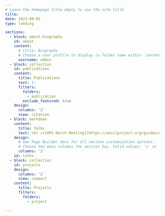 ```yaml
---
# Leave the homepage title empty to use the site title
title:
date: 2023-09-05
type: landing

sections:
  - block: about.biography
    id: about
    content:
      # title: Biography
      # Choose a user profile to display (a folder name within `content/authors/`)
      username: admin
  - block: collection
    id: publications
    content:
      title: Publications
      text: |-
      filters:
        folders:
          - publication
        exclude_featured: true
    design:
      columns: '2'
      view: citation
  - block: markdown
    content: 
      title: Talks
      text: <br />[APS March Meeting](https://anvilproject.org/guides/content/creating-links), March 2023 <br /> *Exploiting stochastic fluctuations in gene expression to infer interactions between genes.* <br /> Contributed talk. <br /> <br />[Biophysique Quebec 2nd Annual Symposium](http://www.biophys.umontreal.ca/BiophysiQ/index.html), October 2022 <br /> *Exploiting stochastic fluctuations in gene expression to infer interactions between genes.* Contributed talk. <br /> <br />[Canadian Association of Physicists congress](https://www.cap.ca/congress-conference/past-congress/cap2022/), June 2022 <br /> *Inferring causality in gene regulation from static snapshots of gene expression variability.* <br /> Contributed Talk. <br /> <br />[Annual Meeting of the Biophysical Society of Canada](https://event.fourwaves.com/jointbsc2022iupab/pages), May 2022 <br /> *Inferring gene regulation dynamics from static snapshots of gene expression reporters.*  <br /> Contributed poster presentation with talk at student symposium. <br /> <br />[Quantitative Approaches in Biology at Northwestern University](https://www.quantitativebiology.northwestern.edu/conference/), March 2022 <br /> *Fluorescence maturation time:* *a nuisance or a feature?* <br /> <br />[APS March Meeting](https://ui.adsabs.harvard.edu/abs/2022APS..MARF04012J/abstract), March 2022 <br /> *Inferring gene regulation from static snapshots of gene expression variability.*  <br /> Contributed talk.  <br />  <br />[Winter q-bio](https://w-qbio.org), February 2022  <br /> *Inferring gene regulation from static snapshots of gene expression variability.* <br /> Contributed talk. <br /> <br /> BiophysiQ Molecular and Cellular Biophysics Virtual Mini-Symposium, November 2021 <br /> *Fluorescent maturation time:* *is it a bug or a feature?* <br /> Contributed talk. <br /> <br />[BactoMontreal 2021 meeting](https://vanteeffelenlab.org/home/bactomontreal/bactomontreal-2021/), October 2021 <br /> *Inferring gene regulation dynamics from static snapshots of gene expression variability.* <br /> Poster presentation. <br /> <br />[EMBO workshop on Physics of Living Systems **:** From Molecules to Tissues](https://meetings.embo.org/event/20-physics-of-living-systems), June 2021 <br /> *Inferring gene regulation dynamics from static snapshots of gene expression reporters.* <br /> Contributed talk. <br /> <br />[Annual Meeting of the Biophysical Society of Canada](https://biophysicalsociety.ca/annual-conference/past-conferences/6th-annual-meeting/),May 2021 <br /> *Inferring gene regulation dynamics from static snapshots of gene expression variability.* <br /> Poster presentation. <br /> <br />RIP Graduate Seminar at the University of Toronto Mississauga, October 2021 <br /> *Inferring gene regulation dynamics from static snapshots of gene expression reporters.* <br /> Invited talk. <br /> <br />[Canadian Association of Physicists Virtual Congress](https://www.cap.ca/congress-conference/past-congress/2020-congress/), June 2020 <br /> *Characteristic variability of co-regulated genes.* <br /> Contributed talk. <br /> <br />[Annual Meeting of the Biophysical Society of Canada](https://biophysicalsociety.ca/annual-conference/past-conferences/5th-annual-meeting/), June 2019 <br /> *Characteristic variability of co-regulated genes.* <br /> Poster presentation. 
    design:
      # See Page Builder docs for all section customization options.
      # Choose how many columns the section has. Valid values: '1' or '2'.
      columns: '2'
    id: talks
  - block: collection
    id: projects
    design:
      columns: '2'
      view: compact
    content:
      title: Projects
      filters:
        folders:
          - project

---
```

